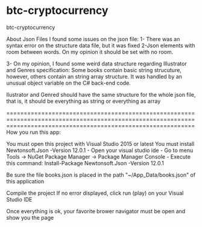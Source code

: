 # btc-cryptocurrency
btc-cryptocurrency

About Json Files
I found some issues on the json file:
1- There was an syntax error  on the structure data file, but it was fixed
2-Json elements with room between words. On my opinion it should be set with no room.
 
3- On my opinion, I found some weird data structure regarding Illustrator and Genres specification: 
Some books contain basic string strucuture,  however, others contain an string array structure. It was handled by an unusual object variable on the C# back-end code.

Ilustrator and Genred should have the same structure for the whole json file, that is, it should be everything as string or everything as array


==================================================================================================================================================================
How you run this app:

You must open this project with Visual Studio 2015 or latest
You must install Newtonsoft.Json -Version 12.0.1
	- Open your visual studio ide
	- Go to menu Tools -> NuGet Package Manager -> Package Manager Console
	- Execute this command: Install-Package Newtonsoft.Json -Version 12.0.1


Be sure the file books.json is placed in the path "~/App_Data/books.json" of this application 

Compile the project
If no error displayed, click run (play) on your Visual Studio IDE

Once everything is ok, your favorite brower navigator must be open and show you the page
